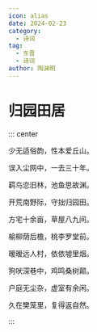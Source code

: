 ```yaml
---
icon: alias
date: 2024-02-23
category:
  - 诗词
tag:
  - 东晋
  - 诗词
author: 陶渊明
---
```


# 归园田居

<!-- more -->


::: center 

少无适俗韵，性本爱丘山。

误入尘网中，一去三十年。

羁鸟恋旧林，池鱼思故渊。

开荒南野际，守拙归园田。

方宅十余亩，草屋八九间。

榆柳荫后檐，桃李罗堂前。

暧暧远人村，依依墟里烟。

狗吠深巷中，鸡鸣桑树颠。

户庭无尘杂，虚室有余闲。

久在樊笼里，复得返自然。

:::